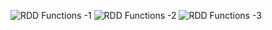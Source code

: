 ![RDD Functions -1](my-notes/spark/ls01.jpeg)
![RDD Functions -2](my-notes/spark/ls02.jpeg)
![RDD Functions -3](my-notes/spark/ls03.jpeg)
